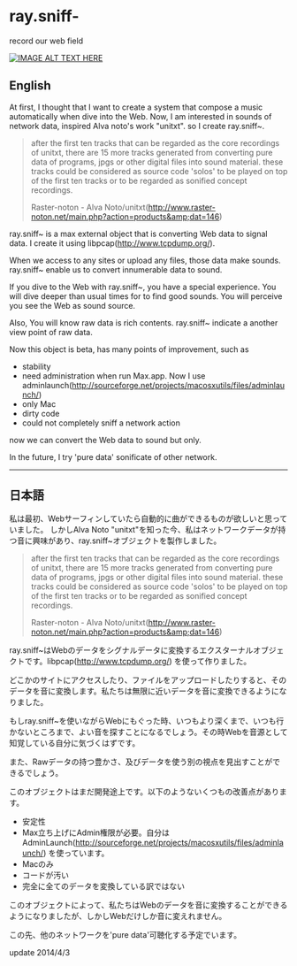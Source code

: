ray.sniff-
==========

record our web field

[![IMAGE ALT TEXT HERE](http://img.youtube.com/vi/EsE90BRTuCc/0.jpg)](http://www.youtube.com/watch?v=EsE90BRTuCc)

English
-----------
At first, I thought that I want to create a system that compose a music automatically when dive into the Web.
Now, I am interested in sounds of network data, inspired Alva noto's work "unitxt". so I create ray.sniff~.

> after the first ten tracks that can be regarded as the core recordings of unitxt, there are 15 more tracks generated from converting pure data of programs, jpgs or other digital files into sound material. these tracks could be considered as source code 'solos' to be played on top of the first ten tracks or to be regarded as sonified concept recordings.
>
> Raster-noton - Alva Noto/unitxt(http://www.raster-noton.net/main.php?action=products&amp;dat=146)

ray.sniff~ is a max external object that is converting Web data to signal data. I create it using libpcap(http://www.tcpdump.org/).

When we access to any sites or upload any files, those data make sounds. ray.sniff~ enable us to convert innumerable data to sound.

If you dive to the Web with ray.sniff~, you have a special experience. You will dive deeper than usual times for to find good sounds. You will perceive you see the Web as sound source.

Also, You will know raw data is rich contents. ray.sniff~ indicate a another view point of raw data.

Now this object is beta, has many points of improvement, such as

* stability
* need administration when run Max.app. Now I use adminlaunch(http://sourceforge.net/projects/macosxutils/files/adminlaunch/)
* only Mac
* dirty code
* could not completely sniff a network action

now we can convert the Web data to sound but only.

In the future, I try 'pure data' sonificate of other network.


-----------------------------------------------------
日本語
-----------------

私は最初、Webサーフィンしていたら自動的に曲ができるものが欲しいと思っていました。
しかしAlva Noto "unitxt"を知った今、私はネットワークデータが持つ音に興味があり、ray.sniff~オブジェクトを製作しました。

> after the first ten tracks that can be regarded as the core recordings of unitxt, there are 15 more tracks generated from converting pure data of programs, jpgs or other digital files into sound material. these tracks could be considered as source code 'solos' to be played on top of the first ten tracks or to be regarded as sonified concept recordings.
>
> Raster-noton - Alva Noto/unitxt(http://www.raster-noton.net/main.php?action=products&amp;dat=146)

ray.sniff~はWebのデータをシグナルデータに変換するエクスターナルオブジェクトです。libpcap(http://www.tcpdump.org/) を使って作りました。

どこかのサイトにアクセスしたり、ファイルをアップロードしたりすると、そのデータを音に変換します。私たちは無限に近いデータを音に変換できるようになりました。

もしray.sniff~を使いながらWebにもぐった時、いつもより深くまで、いつも行かないところまで、よい音を探すことになるでしょう。その時Webを音源として知覚している自分に気づくはずです。

また、Rawデータの持つ豊かさ、及びデータを使う別の視点を見出すことができるでしょう。

このオブジェクトはまだ開発途上です。以下のようないくつもの改善点があります。

* 安定性
* Max立ち上げにAdmin権限が必要。自分はAdminLaunch(http://sourceforge.net/projects/macosxutils/files/adminlaunch/) を使っています。
* Macのみ
* コードが汚い
* 完全に全てのデータを変換している訳ではない

このオブジェクトによって、私たちはWebのデータを音に変換することができるようになりましたが、しかしWebだけしか音に変えれません。

この先、他のネットワークを'pure data'可聴化する予定でいます。

update 2014/4/3
